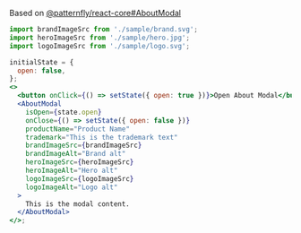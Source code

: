 Based on [@patternfly/react-core#AboutModal](http://patternfly-react.surge.sh/patternfly-4/components/aboutmodal)

```jsx
import brandImageSrc from './sample/brand.svg';
import heroImageSrc from './sample/hero.jpg';
import logoImageSrc from './sample/logo.svg';

initialState = {
  open: false,
};
<>
  <button onClick={() => setState({ open: true })}>Open About Modal</button>
  <AboutModal
    isOpen={state.open}
    onClose={() => setState({ open: false })}
    productName="Product Name"
    trademark="This is the trademark text"
    brandImageSrc={brandImageSrc}
    brandImageAlt="Brand alt"
    heroImageSrc={heroImageSrc}
    heroImageAlt="Hero alt"
    logoImageSrc={logoImageSrc}
    logoImageAlt="Logo alt"
  >
    This is the modal content.
  </AboutModal>
</>;
```
